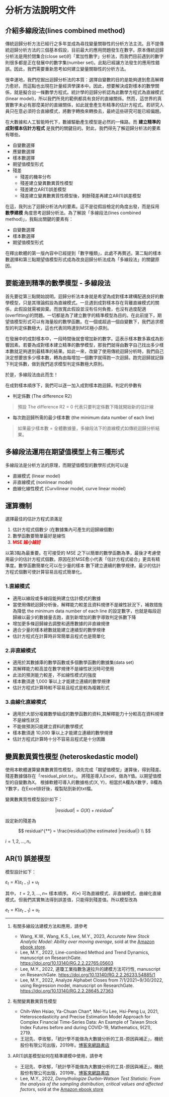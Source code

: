 # 分析方法說明文件

## 介紹多線段法(lines combined method)

傳統迴歸分析方法已經行之多年並成為尋找變量關聯性的分析方法主流。且不提傳統迴歸分析方法的三個基本假設，目前最大的應用問題發生在數字。原本傳統迴歸分析法是用於閉集合(close set)的「累加性數字」分析法，而我們目前遇到的數字則很多都是正在發展中的數字集(number set)。此點已經讓方法發生的應用性錯誤。因此，我們需要重新思考如何建立變量關聯性的分析方法。

很幸運地，我們挖掘出迴歸分析法的本質：選擇自變數的目的是能夠達到愈高解釋力愈好。而這點也出現在計量經濟學課本中。因此，想要解決成對樣本的數學關係，就是擬合出一條數學方程式。統計學的迴歸分析認為此數學方程式為直線模式(linear model)，所以我們所見的範例都具有良好的直線關係。然而，這世界的真實數字未必有那麼美好的直線關係，如此就會產生布精準的估計方程式。若研究人員只在意必須符合直線模式，將數字轉換來轉換去，最終這些研究可能已經偏題。

在大數據和人工智能時代下，數據驅動產生模型是必然的一條路。而 **建立精準的成對樣本估計方程式** 是我們的關鍵目的。對此，我們得先了解迴歸分析法的要素有哪些。

- 自變數選擇
- 應變數選擇
- 樣本數選擇
- 期望值模型形式
- 殘差
  - 殘差的機率分布
  - 殘差建立變異數異質性模型
  - 殘差建立AR(1)誤差模型
  - 殘差建立變異數異質性模型後，剩餘殘差再建立AR(1)誤差模型

在這，我列出了迴歸分析法內的要素。這不是從假設檢定的角度出發，而是採用 **數學建模** 角度思考迴歸分析法。為了解說「多線段法(lines combined method)」，我點出關鍵的要素有：

- 自變數選擇
- 樣本數選擇
- 期望值模型形式

在釋出軟體的第一版內容中已經提到「數字種類」，此處不再贅述。第二點的樣本數選擇和第三點期望值模型形式成為改良迴歸分析法成為「多線段法」的關鍵原因。

## 要能達到精準的數學模型 - 多線段法

首先要從第三點開始說明。迴歸分析法本身就是希望為成對樣本建構配適良好的數學模型，只是其理論假設為直線模式。一旦遇到成對樣本存在背離直線模式的關係，此假設就需被拋棄。而放寬此假設並沒有任何負擔，也沒有過度配適(overfitting)的問題。一切都是為了建立數字的精準模型為目的。在此前提下，期望值模型形式可以有海量般的數學函數。在一個或超過一個自變數下，我們追求模型的判定係數極大，這也代表同時達到MSE極小原則。

在發展中的成對樣本中，一段時間後就會增加新的數字。這表示樣本數多寡成為影響因素。若要為成對樣本建立精準的數學模型，那我們就得由數字自己找出多少樣本數就足夠達到最精準的結果。如此一來，改變了使用傳統迴歸分析時，我們自己決定想要放多少樣本數，轉為由每增加一個數字就得跑一次迴歸。跑完迴歸就記錄下判定係數，做到我們追求模型判定係數極大原則。

於是，多線段法由此而生！

在成對樣本順序下，我們可以逐一加入成對樣本跑迴歸。判定的參數有

- 判定係數 (The difference R2)
> 預設 The difference R2 = 0 代表只要判定係數下降就開始新的估計線

- 每次跑迴歸所需的最少樣本數 (the minimum data number of each line)
> 如果最少樣本數 = 全體數據量，多線段法下的直線模式如傳統迴歸分析結果。

## 多線段法運用在期望值模型上有三種形式

多線段法是分析方法的原理，而期望值模型的數學形式則可以是

- 直線模式 (linear model)
- 非直線模式 (nonlinear model)
- 曲線化線性模式 (Curvilinear model, curve linear model)


## 運算機制

選擇最佳的估計方程式須滿足

1. 估計方程式個數少 (在數據集內可產生的迴歸線個數)
2. 數學函數要簡單最好是線性
3. <b><font color="red">MSE 越小越好</font></b>

以第3點為最重要。在可接受的 MSE 之下以簡單的數學函數為準，最後才考慮使用最少的估計方程式個數。原因在於MSE愈小代表「估計方程式組合」更具有精準度。數學函數簡單化可以在少量的樣本
數下建立連續的數學規律。最少的估計方程式個數可使計算容易且程式簡單化。

### 1.直線模式

- 適用以線段或多線段能夠建立估計模式的數據
- 當使用傳統迴歸分析後，解釋能力較差且資料規律不是線性狀況下，補救措施為降低 the minimum data number of each line 的設定數字，也就是每段迴歸線以最少的數據量去跑，直到新增加的數字導致判定係數下降
- 增加更多條迴歸線去調整和適應數據的非直線規律
- 適合少量的樣本總數就能建立連續型的數學規律
- 估計方程式在計算時非常簡單且程式也是簡單化

### 2.非直線模式

- 適用於其數據庫的數學函數或多個數學函數的數據集(data set)
- 其解釋能力較高並在數字規律不是線性狀況時可使用
- 此法的預測能力較差，不如線性模式的強度
- 樣本數須達 1,000 筆以上才能建立連續的數學規律
- 估計方程式計算時較不容易且程式是較為複雜形式

### 3.曲線化直線模式

- 適用於大部分複雜數學組成的數學函數的資料,其解釋能力十分較高在資料規律
不是線性狀況
- 不能做預測只能建立資料的數學模式
- 樣本數須達 10,000 筆以上才能建立連續的數學規律
- 估計方程式計算時十分不容易且程式是十分困難

## 變異數異質性模型 (heteroskedastic model)

使用本軟體運算變異數異質性模型，須先完成「期望值模型」運算後，得到殘差。殘差數據儲存在「residual_plot.txt」。
將殘差導入Excel，做為Y值。以期望值模型的自變數為X。
根據軟體可導入的數據格式(X, Y)，相當於A欄為X數字，B欄為Y數字，在Excel排好後，複製貼到新的txt檔。

變異數異質性模型設計如下：

$$
|residual|= G(X) + residual^{*} 
$$

設定新的殘差為

$$
residual^{**} = \frac{residual}{the estimated |residual|} \\
$$

$i = 1, 2, ..., n$。

## AR(1) 誤差模型

模型設計如下：

$\varepsilon_{t}=K(\varepsilon_{t-1})+u_{t}$

其中， $t = 2, 3, ...,n=$ 樣本順序。 $K(\bullet)$ 可為直線模式、非直線模式、曲線化直線模式。但我們其實無法得到誤差值，只能得到殘差值。所以模型改為

$e_{t}=K(e_{t-1})+u_{t}$

---

1. 有關多線段法建模方法和應用，請參考

    - Wang, K.W., Wang, K.S., Lee, M.Y., 2023, *Accurate New Stock Analytic Model: Ability over moving average*, sold at the [Amazon ebook store](https://www.amazon.com/dp/B0BS2XS8NM/).
    - Lee, M.Y., 2022, Line-combined Method and Trend Dynamics, manuscript on ResearchGate. https://doi.org/10.13140/RG.2.2.22765.05603
    - Lee, M.Y., 2022, 道瓊工業指數急速拉升的建模方法可行性, manuscript on ResearchGate. https://doi.org/10.13140/RG.2.2.26233.54885/1
    - Lee, M.Y., 2022, Analyze Alphabet Closes from 7/1/2021~9/30/2022, using Regression model, manuscript on ResearchGate. https://doi.org/10.13140/RG.2.2.28645.27363


2. 有關變異數異質性模型

    - Chih-Wen Hsiao, Ya-Chuan Chan*, Mei-Yu Lee, Hsi-Peng Lu, 2021, Heteroscedasticity and Precise Estimation Model Approach for Complex Financial Time-Series Data: An Example of Taiwan Stock Index Futures before and during COVID-19, Mathematics, 9(21), 2719.
    - 王冠先、李玫郁，「統計學不能做為大數據分析的工具-原因與補正」，機統股份有限公司出版，2019年。[博客來網路書店](https://www.books.com.tw/products/0010844752)

3. AR(1)誤差模型如何在精準建模中使用，請參考

    - 王冠先、李玫郁，「統計學不能做為大數據分析的工具-原因與補正」，機統股份有限公司出版，2019年。[博客來網路書店](https://www.books.com.tw/products/0010844752)
    - Lee, M.Y., 2022, *Demythologize Durbin-Watson Test Statistic: From the analysis of the sampling distribution, critical values and affected factors*, sold at the [Amazon ebook store](https://www.amazon.com/dp/B09QT7YF1S/)
